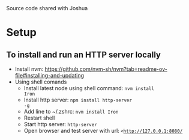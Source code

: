 <!-- Test --> Source code shared with Joshua

<H1>Setup</H1>

<H2>To install and run an HTTP server locally</H2>

* Install nvm:  https://github.com/nvm-sh/nvm?tab=readme-ov-file#installing-and-updating<br>
* Using shell comands<br>
    * Install latest node using shell command:  <code>nvm install Iron</code><br>
    * Install http server:  <code>npm install http-server -g</code><br>
    * Add line to ~/.zshrc:  <code>nvm install Iron</code><br>
    * Restart shell
    * Start http server:  <code>http-server</code>
    * Open browser and test server with url:  <code><http://127.0.0.1:8080/</code>